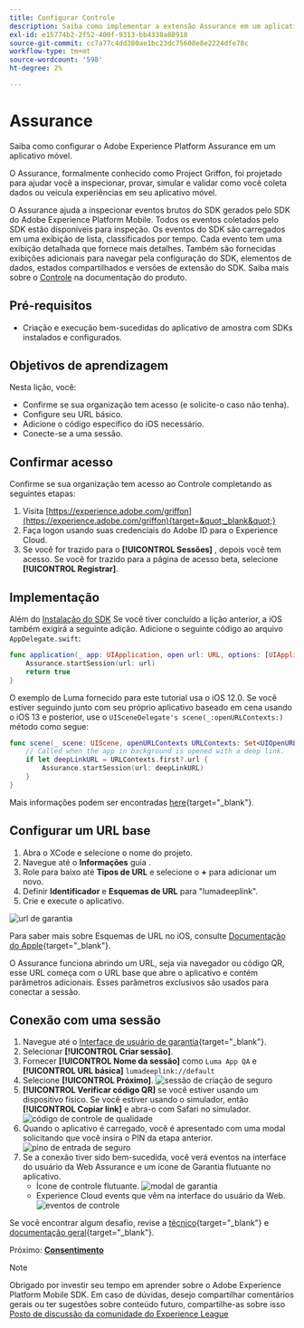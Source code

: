 ```yaml
---
title: Configurar Controle
description: Saiba como implementar a extensão Assurance em um aplicativo móvel.
exl-id: e15774b2-2f52-400f-9313-bb4338a88918
source-git-commit: cc7a77c4dd380ae1bc23dc75608e8e2224dfe78c
workflow-type: tm+mt
source-wordcount: '598'
ht-degree: 2%

---
```


# Assurance

Saiba como configurar o Adobe Experience Platform Assurance em um aplicativo móvel.

O Assurance, formalmente conhecido como Project Griffon, foi projetado para ajudar você a inspecionar, provar, simular e validar como você coleta dados ou veicula experiências em seu aplicativo móvel.

O Assurance ajuda a inspecionar eventos brutos do SDK gerados pelo SDK do Adobe Experience Platform Mobile. Todos os eventos coletados pelo SDK estão disponíveis para inspeção. Os eventos do SDK são carregados em uma exibição de lista, classificados por tempo. Cada evento tem uma exibição detalhada que fornece mais detalhes. Também são fornecidas exibições adicionais para navegar pela configuração do SDK, elementos de dados, estados compartilhados e versões de extensão do SDK. Saiba mais sobre o [Controle](https://aep-sdks.gitbook.io/docs/foundation-extensions/adobe-experience-platform-assurance) na documentação do produto.


## Pré-requisitos

* Criação e execução bem-sucedidas do aplicativo de amostra com SDKs instalados e configurados.

## Objetivos de aprendizagem

Nesta lição, você:

* Confirme se sua organização tem acesso (e solicite-o caso não tenha).
* Configure seu URL básico.
* Adicione o código específico do iOS necessário.
* Conecte-se a uma sessão.

## Confirmar acesso

Confirme se sua organização tem acesso ao Controle completando as seguintes etapas:

1. Visita [https://experience.adobe.com/griffon](https://experience.adobe.com/griffon){target=&quot;_blank&quot;}
1. Faça logon usando suas credenciais do Adobe ID para o Experience Cloud.
1. Se você for trazido para o **[!UICONTROL Sessões]** , depois você tem acesso. Se você for trazido para a página de acesso beta, selecione **[!UICONTROL Registrar]**.

## Implementação

Além do [Instalação do SDK](install-sdks.md) Se você tiver concluído a lição anterior, a iOS também exigirá a seguinte adição. Adicione o seguinte código ao arquivo `AppDelegate.swift`:

```swift
func application(_ app: UIApplication, open url: URL, options: [UIApplication.OpenURLOptionsKey: Any] = [:]) -> Bool {
    Assurance.startSession(url: url)
    return true
}
```

O exemplo de Luma fornecido para este tutorial usa o iOS 12.0. Se você estiver seguindo junto com seu próprio aplicativo baseado em cena usando o iOS 13 e posterior, use o `UISceneDelegate's scene(_:openURLContexts:)` método como segue:

```swift
func scene(_ scene: UIScene, openURLContexts URLContexts: Set<UIOpenURLContext>) {
    // Called when the app in background is opened with a deep link.
    if let deepLinkURL = URLContexts.first?.url {
        Assurance.startSession(url: deepLinkURL)
    }
}
```

Mais informações podem ser encontradas [here](https://aep-sdks.gitbook.io/docs/foundation-extensions/adobe-experience-platform-assurance#implement-aep-assurance-session-start-apis-ios-only){target=&quot;_blank&quot;}.

## Configurar um URL base

1. Abra o XCode e selecione o nome do projeto.
1. Navegue até o **Informações** guia .
1. Role para baixo até **Tipos de URL** e selecione o **+** para adicionar um novo.
1. Definir **Identificador** e **Esquemas de URL** para &quot;lumadeeplink&quot;.
1. Crie e execute o aplicativo.

![url de garantia](assets/mobile-assurance-url-type.png)

Para saber mais sobre Esquemas de URL no iOS, consulte [Documentação do Apple](https://developer.apple.com/documentation/xcode/defining-a-custom-url-scheme-for-your-app){target=&quot;_blank&quot;}.

O Assurance funciona abrindo um URL, seja via navegador ou código QR, esse URL começa com o URL base que abre o aplicativo e contém parâmetros adicionais. Esses parâmetros exclusivos são usados para conectar a sessão.

## Conexão com uma sessão

1. Navegue até o [Interface de usuário de garantia](https://experience.adobe.com/griffon){target=&quot;_blank&quot;}.
1. Selecionar **[!UICONTROL Criar sessão]**.
1. Fornecer **[!UICONTROL Nome da sessão]** como `Luma App QA` e **[!UICONTROL URL básica]** `lumadeeplink://default`
1. Selecione **[!UICONTROL Próximo]**.
   ![sessão de criação de seguro](assets/mobile-assurance-create-session.png)
1. **[!UICONTROL Verificar código QR]** se você estiver usando um dispositivo físico. Se você estiver usando o simulador, então **[!UICONTROL Copiar link]** e abra-o com Safari no simulador.
   ![código de controle de qualidade](assets/mobile-assurance-qr-code.png)
1. Quando o aplicativo é carregado, você é apresentado com uma modal solicitando que você insira o PIN da etapa anterior.
   ![pino de entrada de seguro](assets/mobile-assurance-enter-pin.png)
1. Se a conexão tiver sido bem-sucedida, você verá eventos na interface do usuário da Web Assurance e um ícone de Garantia flutuante no aplicativo.
   * Ícone de controle flutuante.
      ![modal de garantia](assets/mobile-assurance-modal.png)
   * Experience Cloud events que vêm na interface do usuário da Web.
      ![eventos de controle](assets/mobile-assurance-events.png)

Se você encontrar algum desafio, revise a [técnico](https://aep-sdks.gitbook.io/docs/foundation-extensions/adobe-experience-platform-assurance){target=&quot;_blank&quot;} e [documentação geral](https://aep-sdks.gitbook.io/docs/beta/project-griffon){target=&quot;_blank&quot;}.

Próximo: **[Consentimento](consent.md)**

>[!NOTE]
>
>Obrigado por investir seu tempo em aprender sobre o Adobe Experience Platform Mobile SDK. Em caso de dúvidas, desejo compartilhar comentários gerais ou ter sugestões sobre conteúdo futuro, compartilhe-as sobre isso [Posto de discussão da comunidade do Experience League](https://experienceleaguecommunities.adobe.com/t5/adobe-experience-platform-launch/tutorial-discussion-implement-adobe-experience-cloud-in-mobile/td-p/443796)